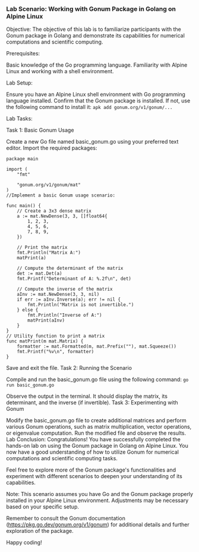 ### Lab Scenario: Working with Gonum Package in Golang on Alpine Linux

Objective: The objective of this lab is to familiarize participants with the Gonum package in Golang and demonstrate its capabilities for numerical computations and scientific computing.

Prerequisites:

Basic knowledge of the Go programming language.
Familiarity with Alpine Linux and working with a shell environment.

Lab Setup:

Ensure you have an Alpine Linux shell environment with Go programming language installed.
Confirm that the Gonum package is installed. If not, use the following command to install it:
```apk add gonum.org/v1/gonum/...```	

Lab Tasks:

Task 1: Basic Gonum Usage

Create a new Go file named basic_gonum.go using your preferred text editor.
Import the required packages:
```
package main

import (
    "fmt"

    "gonum.org/v1/gonum/mat"
)
//Implement a basic Gonum usage scenario:

func main() {
    // Create a 3x3 dense matrix
    a := mat.NewDense(3, 3, []float64{
        1, 2, 3,
        4, 5, 6,
        7, 8, 9,
    })

    // Print the matrix
    fmt.Println("Matrix A:")
    matPrint(a)

    // Compute the determinant of the matrix
    det := mat.Det(a)
    fmt.Printf("Determinant of A: %.2f\n", det)

    // Compute the inverse of the matrix
    aInv := mat.NewDense(3, 3, nil)
    if err := aInv.Inverse(a); err != nil {
        fmt.Println("Matrix is not invertible.")
    } else {
        fmt.Println("Inverse of A:")
        matPrint(aInv)
    }
}
// Utility function to print a matrix
func matPrint(m mat.Matrix) {
    formatter := mat.Formatted(m, mat.Prefix(""), mat.Squeeze())
    fmt.Printf("%v\n", formatter)
}
```
Save and exit the file.
Task 2: Running the Scenario

Compile and run the basic_gonum.go file using the following command:
```go run basic_gonum.go```

Observe the output in the terminal. It should display the matrix, its determinant, and the inverse (if invertible).
Task 3: Experimenting with Gonum

Modify the basic_gonum.go file to create additional matrices and perform various Gonum operations, such as matrix multiplication, vector operations, or eigenvalue computation.
Run the modified file and observe the results.
Lab Conclusion:
Congratulations! You have successfully completed the hands-on lab on using the Gonum package in Golang on Alpine Linux. You now have a good understanding of how to utilize Gonum for numerical computations and scientific computing tasks.

Feel free to explore more of the Gonum package's functionalities and experiment with different scenarios to deepen your understanding of its capabilities.

Note: This scenario assumes you have Go and the Gonum package properly installed in your Alpine Linux environment. Adjustments may be necessary based on your specific setup.

Remember to consult the Gonum documentation (https://pkg.go.dev/gonum.org/v1/gonum) for additional details and further exploration of the package.

Happy coding!
